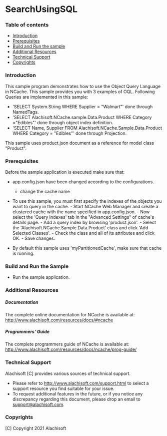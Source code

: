 # SearchUsingSQL

### Table of contents

* [Introduction](#introduction)
* [Prerequisites](#prerequisites)
* [Build and Run the sample](#build-and-run-the-sample)
* [Additional Resources](#additional-resources)
* [Technical Support](#technical-support)
* [Copyrights](#copyrights)

### Introduction

This sample program demonstrates how to use the Object Query Language in NCache. 
This sample provides you with 3 examples of OQL. Following Queries are implemented in this sample:
- 'SELECT System.String WHERE Supplier = "Walmart"' done through NamedTags.
- 'SELECT Alachisoft.NCache.sample.Data.Product WHERE Category ="Edibles"' done through object index definition. 
- 'SELECT Name, Supplier FROM Alachisoft.NCache.Sample.Data.Product WHERE Category = "Edibles"' done through Projection.

This sample uses product.json document as a reference for model class "Product".

### Prerequisites

Before the sample application is executed make sure that:

- app.config.json have been changed according to the configurations. 
	- change the cache name
- To use this sample, you must first specify the indexes of the objects you want to query in the cache.
          - Start NCache Web Manager and create a clustered cache with the name specified in app.config.json. 
          - Now select the 'Query Indexes' tab in the "Advanced Settings" of cache's details page.
          - Add a query index by browsing 'product.json'. 
          - Select the 'Alachisoft.NCache.Sample.Data.Product' class and click 'Add Selected Classes'.
          - Check the class and all of its attributes and click OK.
          - Save changes.

- By default this sample uses 'myPartitionedCache', make sure that cache is running. 

### Build and Run the Sample
    
- Run the sample application.

### Additional Resources

##### Documentation
The complete online documentation for NCache is available at:
http://www.alachisoft.com/resources/docs/#ncache

##### Programmers' Guide
The complete programmers guide of NCache is available at:
http://www.alachisoft.com/resources/docs/ncache/prog-guide/

### Technical Support

Alachisoft [C] provides various sources of technical support. 

- Please refer to http://www.alachisoft.com/support.html to select a support resource you find suitable for your issue.
- To request additional features in the future, or if you notice any discrepancy regarding this document, please drop an email to [support@alachisoft.com](mailto:support@alachisoft.com).

### Copyrights

[C] Copyright 2021 Alachisoft 